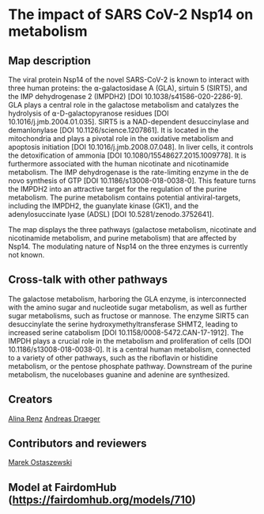 # The impact of SARS CoV-2 Nsp14 on metabolism

## Map description
The viral protein Nsp14 of the novel SARS-CoV-2 is known to interact with three human proteins: the ⍺-galactosidase A (GLA), sirtuin 5 (SIRT5), and the IMP dehydrogenase 2 (IMPDH2) [DOI 10.1038/s41586-020-2286-9]. GLA plays a central role in the galactose metabolism and catalyzes the hydrolysis of ⍺-D-galactopyranose residues [DOI 10.1016/j.jmb.2004.01.035]. SIRT5 is a NAD-dependent desuccinylase and demanlonylase [DOI 10.1126/science.1207861]. It is located in the mitochondria and plays a pivotal role in the oxidative metabolism and apoptosis initiation [DOI 10.1016/j.jmb.2008.07.048]. In liver cells, it controls the detoxification of ammonia [DOI 10.1080/15548627.2015.1009778]. It is furthermore associated with the human nicotinate and nicotinamide metabolism. The IMP dehydrogenase is the rate-limiting enzyme in the de novo synthesis of GTP [DOI 10.1186/s13008-018-0038-0]. This feature turns the IMPDH2 into an attractive target for the regulation of the purine metabolism. The purine metabolism contains potential antiviral-targets, including the IMPDH2, the guanylate kinase (GK1), and the adenylosuccinate lyase (ADSL) [DOI 10.5281/zenodo.3752641].

The map displays the three pathways (galactose metabolism, nicotinate and nicotinamide metabolism, and purine metabolism) that are affected by Nsp14. The modulating nature of Nsp14 on the three enzymes is currently not known.

## Cross-talk with other pathways
The galactose metabolism, harboring the GLA enzyme, is interconnected with the amino sugar and nucleotide sugar metabolism, as well as further sugar metabolisms, such as fructose or mannose. The enzyme SIRT5 can desuccinylate the serine hydroxymethyltransferase SHMT2, leading to increased serine catabolism [DOI 10.1158/0008-5472.CAN-17-1912]. The IMPDH plays a crucial role in the metabolism and proliferation of cells [DOI 10.1186/s13008-018-0038-0]. It is a central human metabolism, connected to a variety of other pathways, such as the riboflavin or histidine metabolism, or the pentose phosphate pathway. Downstream of the purine metabolism, the nucelobases guanine and adenine are synthesized.

## Creators
[Alina Renz](https://fairdomhub.org/people/1564)
[Andreas Draeger](https://fairdomhub.org/people/1569)

## Contributors and reviewers
[Marek Ostaszewski](https://fairdomhub.org/people/665)

## Model at FairdomHub (https://fairdomhub.org/models/710)

